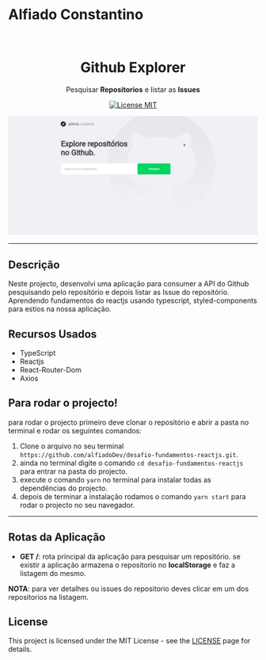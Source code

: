 # Alfiado Constantino
<h1 align="center">
  <br>
  Github Explorer
</h1>

<p align="center">Pesquisar <b>Repositorios</b> e listar as <b>Issues</b></p>

<p align="center">
  <a href="https://opensource.org/licenses/MIT">
    <img src="https://img.shields.io/badge/License-MIT-blue.svg" alt="License MIT">
  </a>
</p>


<p align="center"><img src="githubexplorer.gif" alt="gif GithubExplorer" /></p>

<hr/>

## Descrição
Neste projecto, desenvolvi uma aplicação para  consumer a API do Github pesquisando pelo repositório e depois listar as Issue do repositório.
<br/>
Aprendendo fundamentos do reactjs usando typescript, styled-components para estios na nossa aplicação.

## Recursos Usados

- TypeScript
- Reactjs
- React-Router-Dom
- Axios

## Para rodar o projecto!
para rodar o projecto primeiro deve clonar o repositório e abrir a pasta no terminal e rodar os seguintes comandos:<br/>
1. Clone o arquivo no seu terminal `https://github.com/alfiadoDev/desafio-fundamentos-reactjs.git`.
2. ainda no terminal digite o comando `cd desafio-fundamentos-reactjs` para entrar na pasta do projecto.
3. execute o comando `yarn` no terminal para instalar todas as dependências do projecto.
4. depois de terminar a instalação rodamos o comando `yarn start` para rodar o projecto no seu navegador.

<hr/>

## Rotas da Aplicação
- **GET /**: rota principal da aplicação para pesquisar um repositório. se existir a aplicação armazena o repositorio no **localStorage** e faz a listagem do mesmo.

**NOTA**: para ver detalhes ou issues do repositorio deves clicar em um dos repositorios na listagem.

## License

This project is licensed under the MIT License - see the [LICENSE](https://opensource.org/licenses/MIT) page for details.
